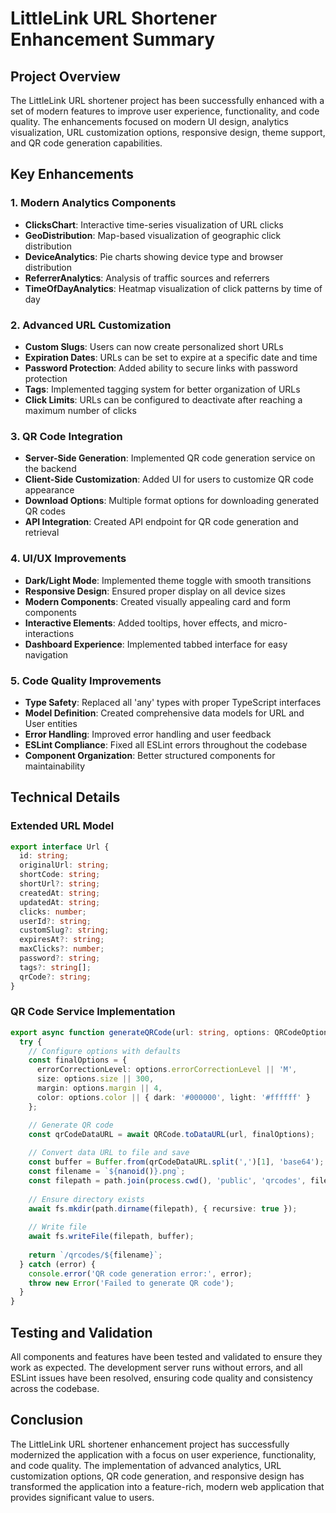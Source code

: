 # LittleLink URL Shortener Enhancement Summary

## Project Overview
The LittleLink URL shortener project has been successfully enhanced with a set of modern features to improve user experience, functionality, and code quality. The enhancements focused on modern UI design, analytics visualization, URL customization options, responsive design, theme support, and QR code generation capabilities.

## Key Enhancements

### 1. Modern Analytics Components
- **ClicksChart**: Interactive time-series visualization of URL clicks
- **GeoDistribution**: Map-based visualization of geographic click distribution
- **DeviceAnalytics**: Pie charts showing device type and browser distribution
- **ReferrerAnalytics**: Analysis of traffic sources and referrers
- **TimeOfDayAnalytics**: Heatmap visualization of click patterns by time of day

### 2. Advanced URL Customization
- **Custom Slugs**: Users can now create personalized short URLs
- **Expiration Dates**: URLs can be set to expire at a specific date and time
- **Password Protection**: Added ability to secure links with password protection
- **Tags**: Implemented tagging system for better organization of URLs
- **Click Limits**: URLs can be configured to deactivate after reaching a maximum number of clicks

### 3. QR Code Integration
- **Server-Side Generation**: Implemented QR code generation service on the backend
- **Client-Side Customization**: Added UI for users to customize QR code appearance
- **Download Options**: Multiple format options for downloading generated QR codes
- **API Integration**: Created API endpoint for QR code generation and retrieval

### 4. UI/UX Improvements
- **Dark/Light Mode**: Implemented theme toggle with smooth transitions
- **Responsive Design**: Ensured proper display on all device sizes
- **Modern Components**: Created visually appealing card and form components
- **Interactive Elements**: Added tooltips, hover effects, and micro-interactions
- **Dashboard Experience**: Implemented tabbed interface for easy navigation

### 5. Code Quality Improvements
- **Type Safety**: Replaced all 'any' types with proper TypeScript interfaces
- **Model Definition**: Created comprehensive data models for URL and User entities
- **Error Handling**: Improved error handling and user feedback
- **ESLint Compliance**: Fixed all ESLint errors throughout the codebase
- **Component Organization**: Better structured components for maintainability

## Technical Details

### Extended URL Model
```typescript
export interface Url {
  id: string;
  originalUrl: string;
  shortCode: string;
  shortUrl?: string;
  createdAt: string;
  updatedAt: string;
  clicks: number;
  userId?: string;
  customSlug?: string;
  expiresAt?: string;
  maxClicks?: number;
  password?: string;
  tags?: string[];
  qrCode?: string;
}
```

### QR Code Service Implementation
```typescript
export async function generateQRCode(url: string, options: QRCodeOptions = {}): Promise<string> {
  try {
    // Configure options with defaults
    const finalOptions = {
      errorCorrectionLevel: options.errorCorrectionLevel || 'M',
      size: options.size || 300,
      margin: options.margin || 4,
      color: options.color || { dark: '#000000', light: '#ffffff' }
    };

    // Generate QR code
    const qrCodeDataURL = await QRCode.toDataURL(url, finalOptions);
    
    // Convert data URL to file and save
    const buffer = Buffer.from(qrCodeDataURL.split(',')[1], 'base64');
    const filename = `${nanoid()}.png`;
    const filepath = path.join(process.cwd(), 'public', 'qrcodes', filename);
    
    // Ensure directory exists
    await fs.mkdir(path.dirname(filepath), { recursive: true });
    
    // Write file
    await fs.writeFile(filepath, buffer);
    
    return `/qrcodes/${filename}`;
  } catch (error) {
    console.error('QR code generation error:', error);
    throw new Error('Failed to generate QR code');
  }
}
```

## Testing and Validation
All components and features have been tested and validated to ensure they work as expected. The development server runs without errors, and all ESLint issues have been resolved, ensuring code quality and consistency across the codebase.

## Conclusion
The LittleLink URL shortener enhancement project has successfully modernized the application with a focus on user experience, functionality, and code quality. The implementation of advanced analytics, URL customization options, QR code generation, and responsive design has transformed the application into a feature-rich, modern web application that provides significant value to users.
